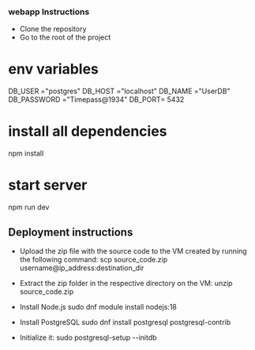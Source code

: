### webapp Instructions
- Clone the repository
- Go to the root of the project

# env variables
DB_USER ="postgres"
DB_HOST ="localhost"
DB_NAME ="UserDB"
DB_PASSWORD ="Timepass@1934"
DB_PORT= 5432

# install all dependencies
npm install

# start server
npm run dev


## Deployment instructions
- Upload the zip file with the source code to the VM created by running the following command:
scp source_code.zip username@ip_address:destination_dir

- Extract the zip folder in the respective directory on the VM:
unzip source_code.zip

- Install Node.js
sudo dnf module install nodejs:18

- Install PostgreSQL
sudo dnf install postgresql postgresql-contrib

- Initialize it:
sudo postgresql-setup --initdb
